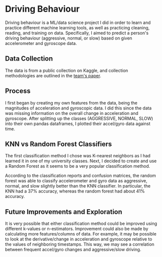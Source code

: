 # Driving Behaviour

Driving behaviour is a ML/data science project I did in order to learn and practice different machine learning tools, as well as practicing cleaning, reading, and training on data. Specifically, I aimed to predict a person's driving behaviour (aggressive, normal, or slow) based on given accelerometer and gyroscope data. 

## Data Collection

The data is from a public collection on Kaggle, and collection methodologies are outlined in the [team's paper](https://rochi.utcluj.ro/articole/10/RoCHI2022-Cojocaru-I-1.pdf). 

## Process

I first began by creating my own features from the data, being the magnitudes of acceleration and gyroscopic data. I did this since the data was missing information on the overall change in acceleration and gyroscope. After splitting up the classes (AGGRESSIVE, NORMAL, SLOW) into their own pandas dataframes, I plotted their accel/gyro data against time.

## KNN vs Random Forest Classifiers

The first classification method I chose was K-nearest neighbors as I had learned it in one of my university classes. Next, I decided to create and use a Random Forest as it seems to be a very popular classification method. 

According to the classification reports and confusion matrices, the random forest was able to classify accelerometer and gyro data as aggressive, normal, and slow slightly better than the KNN classifier. In particular, the KNN had a 37% accuracy, whereas the random forest had about 41% accuracy. 

## Future Improvements and Exploration

It is very possible that either classification method could be improved using different k-values or n-estimators. Improvement could also be made by calculating more features/columns of data. For example, it may be possible to look at the derivative/change in acceleration and gyroscope relative to the values of neighboring timestamps. This way, we may see a correlation between frequent accel/gyro changes and aggressive/slow driving. 
